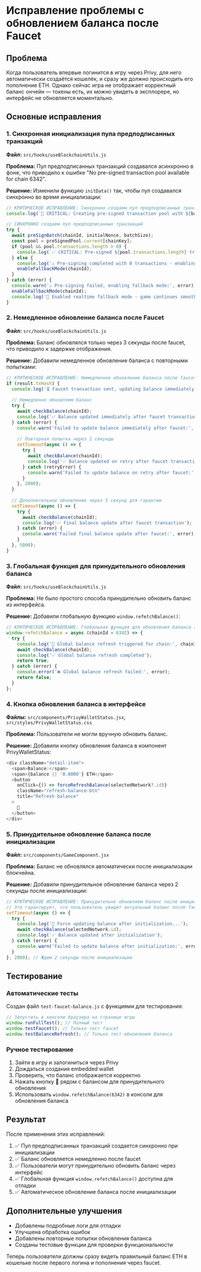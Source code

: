 # Исправление проблемы с обновлением баланса после Faucet

## Проблема
Когда пользователь впервые логинится в игру через Privy, для него автоматически создаётся кошелёк, и сразу же должно происходить его пополнение ETH. Однако сейчас игра не отображает корректный баланс ончейн — токены есть, их можно увидеть в эксплорере, но интерфейс не обновляется моментально.

## Основные исправления

### 1. Синхронная инициализация пула предподписанных транзакций

**Файл:** `src/hooks/useBlockchainUtils.js`

**Проблема:** Пул предподписанных транзакций создавался асинхронно в фоне, что приводило к ошибке "No pre-signed transaction pool available for chain 6342".

**Решение:** Изменили функцию `initData()` так, чтобы пул создавался синхронно во время инициализации:

```javascript
// КРИТИЧЕСКОЕ ИСПРАВЛЕНИЕ: Синхронно создаем пул предподписанных транзакций
console.log(`🔄 CRITICAL: Creating pre-signed transaction pool with ${batchSize} transactions starting from nonce ${initialNonce}`);

// СИНХРОННО создаем пул предподписанных транзакций
try {
  await preSignBatch(chainId, initialNonce, batchSize);
  const pool = preSignedPool.current[chainKey];
  if (pool && pool.transactions.length > 0) {
    console.log(`✅ CRITICAL: Pre-signed ${pool.transactions.length} transactions - pool is ready!`);
  } else {
    console.log('⚠️ Pre-signing completed with 0 transactions - enabling fallback mode');
    enableFallbackMode(chainId);
  }
} catch (error) {
  console.warn('⚠️ Pre-signing failed, enabling fallback mode:', error);
  enableFallbackMode(chainId);
  console.log('🔄 Enabled realtime fallback mode - game continues smoothly');
}
```

### 2. Немедленное обновление баланса после Faucet

**Файл:** `src/hooks/useBlockchainUtils.js`

**Проблема:** Баланс обновлялся только через 3 секунды после faucet, что приводило к задержке отображения.

**Решение:** Добавили немедленное обновление баланса с повторными попытками:

```javascript
// КРИТИЧЕСКОЕ ИСПРАВЛЕНИЕ: Немедленное обновление баланса после faucet
if (result.txHash) {
  console.log('⏳ Faucet transaction sent, updating balance immediately...');
  
  // Немедленно обновляем баланс
  try {
    await checkBalance(chainId);
    console.log('✅ Balance updated immediately after faucet transaction');
  } catch (error) {
    console.warn('Failed to update balance immediately after faucet:', error);
    
    // Повторная попытка через 2 секунды
    setTimeout(async () => {
      try {
        await checkBalance(chainId);
        console.log('✅ Balance updated on retry after faucet transaction');
      } catch (retryError) {
        console.warn('Failed to update balance on retry after faucet:', retryError);
      }
    }, 2000);
  }
  
  // Дополнительное обновление через 5 секунд для гарантии
  setTimeout(async () => {
    try {
      await checkBalance(chainId);
      console.log('✅ Final balance update after faucet transaction');
    } catch (error) {
      console.warn('Failed final balance update after faucet:', error);
    }
  }, 5000);
}
```

### 3. Глобальная функция для принудительного обновления баланса

**Файл:** `src/hooks/useBlockchainUtils.js`

**Проблема:** Не было простого способа принудительно обновить баланс из интерфейса.

**Решение:** Добавили глобальную функцию `window.refetchBalance()`:

```javascript
// КРИТИЧЕСКОЕ ИСПРАВЛЕНИЕ: Глобальная функция для обновления баланса (доступна всегда)
window.refetchBalance = async (chainId = 6342) => {
  try {
    console.log('🔄 Global balance refresh triggered for chain:', chainId);
    await checkBalance(chainId);
    console.log('✅ Global balance refresh completed');
    return true;
  } catch (error) {
    console.error('❌ Global balance refresh failed:', error);
    return false;
  }
};
```

### 4. Кнопка обновления баланса в интерфейсе

**Файлы:** `src/components/PrivyWalletStatus.jsx`, `src/styles/PrivyWalletStatus.css`

**Проблема:** Пользователи не могли вручную обновить баланс.

**Решение:** Добавили кнопку обновления баланса в компонент PrivyWalletStatus:

```javascript
<div className="detail-item">
  <span>Balance:</span>
  <span>{balance || '0.0000'} ETH</span>
  <button 
    onClick={() => forceRefreshBalance(selectedNetwork?.id)}
    className="refresh-balance-btn"
    title="Refresh balance"
  >
    🔄
  </button>
</div>
```

### 5. Принудительное обновление баланса после инициализации

**Файл:** `src/components/GameComponent.jsx`

**Проблема:** Баланс не обновлялся автоматически после инициализации блокчейна.

**Решение:** Добавили принудительное обновление баланса через 2 секунды после инициализации:

```javascript
// КРИТИЧЕСКОЕ ИСПРАВЛЕНИЕ: Принудительно обновляем баланс после инициализации
// Это гарантирует, что пользователь увидит актуальный баланс после faucet
setTimeout(async () => {
  try {
    console.log('🔄 Force updating balance after initialization...');
    await checkBalance(selectedNetwork.id);
    console.log('✅ Balance updated after initialization');
  } catch (error) {
    console.warn('Failed to update balance after initialization:', error);
  }
}, 2000); // Ждем 2 секунды после инициализации
```

## Тестирование

### Автоматические тесты
Создан файл `test-faucet-balance.js` с функциями для тестирования:

```javascript
// Запустить в консоли браузера на странице игры
window.runFullTest(); // Полный тест
window.testFaucet(); // Только тест faucet
window.testBalanceRefresh(); // Только тест обновления баланса
```

### Ручное тестирование
1. Зайти в игру и залогиниться через Privy
2. Дождаться создания embedded wallet
3. Проверить, что баланс отображается корректно
4. Нажать кнопку 🔄 рядом с балансом для принудительного обновления
5. Использовать `window.refetchBalance(6342)` в консоли для обновления баланса

## Результат

После применения этих исправлений:

1. ✅ Пул предподписанных транзакций создается синхронно при инициализации
2. ✅ Баланс обновляется немедленно после faucet
3. ✅ Пользователи могут принудительно обновить баланс через интерфейс
4. ✅ Глобальная функция `window.refetchBalance()` доступна для отладки
5. ✅ Автоматическое обновление баланса после инициализации

## Дополнительные улучшения

- Добавлены подробные логи для отладки
- Улучшена обработка ошибок
- Добавлены повторные попытки обновления баланса
- Созданы тестовые функции для проверки функциональности

Теперь пользователи должны сразу видеть правильный баланс ETH в кошельке после первого логина и пополнения через faucet.